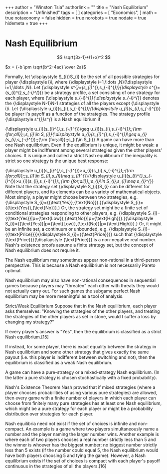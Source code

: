 +++
author = "Winston Tsia"
authorlink = ""
title = "Nash Equilibrium"
description = "Unfinished"
tags = [
]
categories = [
    "Economics",
]
math = true
notaxonomy = false
hidden = true
norobots = true
nodate = true
hidemeta = true
+++

# Nash Equilibrium

$$ \sqrt{3x-1}+(1+x)^2 $$

$x = {-b \pm \sqrt{b^2-4ac} \over 2a}$

Formally, let \displaystyle S_{i}}S_{i} be the set of all possible strategies for player {\displaystyle i}i, where {\displaystyle i=1,\ldots ,N}{\displaystyle i=1,\ldots ,N}. Let {\displaystyle s^{*}=(s_{i}^{*},s_{-i}^{*})}{\displaystyle s^{*}=(s_{i}^{*},s_{-i}^{*})} be a strategy profile, a set consisting of one strategy for each player, where {\displaystyle s_{-i}^{*}}{\displaystyle s_{-i}^{*}} denotes the {\displaystyle N-1}N-1 strategies of all the players except {\displaystyle i}i. Let {\displaystyle u_{i}(s_{i},s_{-i}^{*})}{\displaystyle u_{i}(s_{i},s_{-i}^{*})} be player i's payoff as a function of the strategies. The strategy profile {\displaystyle s^{*}}s^{*} is a Nash equilibrium if

{\displaystyle u_{i}(s_{i}^{*},s_{-i}^{*})\geq u_{i}(s_{i},s_{-i}^{*})\;\;{\rm {for\;all}}\;\;s_{i}\in S_{i}}{\displaystyle u_{i}(s_{i}^{*},s_{-i}^{*})\geq u_{i}(s_{i},s_{-i}^{*})\;\;{\rm {for\;all}}\;\;s_{i}\in S_{i}}
A game can have more than one Nash equilibrium. Even if the equilibrium is unique, it might be weak: a player might be indifferent among several strategies given the other players' choices. It is unique and called a strict Nash equilibrium if the inequality is strict so one strategy is the unique best response:

{\displaystyle u_{i}(s_{i}^{*},s_{-i}^{*})>u_{i}(s_{i},s_{-i}^{*})\;\;{\rm {for\;all}}\;\;s_{i}\in S_{i},s_{i}\neq s_{i}^{*}}{\displaystyle u_{i}(s_{i}^{*},s_{-i}^{*})>u_{i}(s_{i},s_{-i}^{*})\;\;{\rm {for\;all}}\;\;s_{i}\in S_{i},s_{i}\neq s_{i}^{*}}
Note that the strategy set {\displaystyle S_{i}}S_{i} can be different for different players, and its elements can be a variety of mathematical objects. Most simply, a player might choose between two strategies, e.g. {\displaystyle S_{i}=\{{\text{Yes}},{\text{No}}\}.}{\displaystyle S_{i}=\{{\text{Yes}},{\text{No}}\}.} Or, the strategy set might be a finite set of conditional strategies responding to other players, e.g. {\displaystyle S_{i}=\{{\text{Yes}}|p={\text{Low}},{\text{No}}|p={\text{High}}\}.}{\displaystyle S_{i}=\{{\text{Yes}}|p={\text{Low}},{\text{No}}|p={\text{High}}\}.} Or, it might be an infinite set, a continuum or unbounded, e.g. {\displaystyle S_{i}=\{{\text{Price}}\}}{\displaystyle S_{i}=\{{\text{Price}}\}} such that {\displaystyle {\text{Price}}}{\displaystyle {\text{Price}}} is a non-negative real number. Nash's existence proofs assume a finite strategy set, but the concept of Nash equilibrium does not require it.

The Nash equilibrium may sometimes appear non-rational in a third-person perspective. This is because a Nash equilibrium is not necessarily Pareto optimal.

Nash equilibrium may also have non-rational consequences in sequential games because players may "threaten" each other with threats they would not actually carry out. For such games the subgame perfect Nash equilibrium may be more meaningful as a tool of analysis.

Strict/Weak Equilibrium
Suppose that in the Nash equilibrium, each player asks themselves: "Knowing the strategies of the other players, and treating the strategies of the other players as set in stone, would I suffer a loss by changing my strategy?"

If every player's answer is "Yes", then the equilibrium is classified as a strict Nash equilibrium.[15]

If instead, for some player, there is exact equality between the strategy in Nash equilibrium and some other strategy that gives exactly the same payout (i.e. this player is indifferent between switching and not), then the equilibrium is classified as a weak Nash equilibrium.

A game can have a pure-strategy or a mixed-strategy Nash equilibrium. (In the latter a pure strategy is chosen stochastically with a fixed probability).

Nash's Existence Theorem
Nash proved that if mixed strategies (where a player chooses probabilities of using various pure strategies) are allowed, then every game with a finite number of players in which each player can choose from finitely many pure strategies has at least one Nash equilibrium, which might be a pure strategy for each player or might be a probability distribution over strategies for each player.

Nash equilibria need not exist if the set of choices is infinite and non-compact. An example is a game where two players simultaneously name a number and the player naming the larger number wins. Another example is where each of two players chooses a real number strictly less than 5 and the winner is whoever has the biggest number; no biggest number strictly less than 5 exists (if the number could equal 5, the Nash equilibrium would have both players choosing 5 and tying the game). However, a Nash equilibrium exists if the set of choices is compact with each player's payoff continuous in the strategies of all the players.[16]